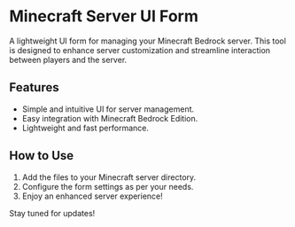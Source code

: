 # Minecraft Server UI Form

A lightweight UI form for managing your Minecraft Bedrock server. This tool is designed to enhance server customization and streamline interaction between players and the server.

## Features
- Simple and intuitive UI for server management.
- Easy integration with Minecraft Bedrock Edition.
- Lightweight and fast performance.

## How to Use
1. Add the files to your Minecraft server directory.
2. Configure the form settings as per your needs.
3. Enjoy an enhanced server experience!

Stay tuned for updates!
